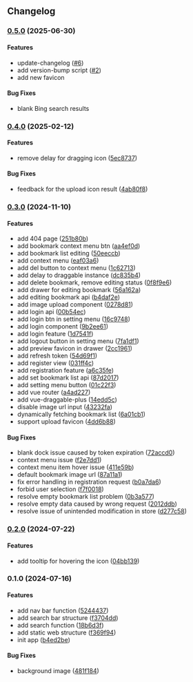 ## Changelog

### [0.5.0](https://github.com/jasonari/navtab/compare/v0.4.0...v0.5.0) (2025-06-30)

#### Features

- update-changelog ([#6](https://github.com/jasonari/navtab/pull/6))
- add version-bump script ([#2](https://github.com/jasonari/navtab/pull/2))
- add new favicon

#### Bug Fixes

- blank Bing search results

### [0.4.0](https://github.com/JasonAri/navtab/compare/v0.3.0...v0.4.0) (2025-02-12)

#### Features

- remove delay for dragging icon ([5ec8737](https://github.com/JasonAri/navtab/commit/5ec8737a620f83fa6c452a446b7dd47413127e90))

#### Bug Fixes

- feedback for the upload icon result ([4ab80f8](https://github.com/JasonAri/navtab/commit/4ab80f825392c082b80c11e1752bb6aa081fe6e5))

### [0.3.0](https://github.com/JasonAri/navtab/compare/v0.2.0...v0.3.0) (2024-11-10)

#### Features

- add 404 page ([251b80b](https://github.com/JasonAri/navtab/commit/251b80b917fc55864b73354de4d8a3135d80ae2c))
- add bookmark context menu btn ([aa4ef0d](https://github.com/JasonAri/navtab/commit/aa4ef0d6d8b9145879a2f6a1e14e4ca0230c3a6a))
- add bookmark list editing ([50eeccb](https://github.com/JasonAri/navtab/commit/50eeccba062f7145f39bb37fc8b994272379779b))
- add context menu ([eaf03a6](https://github.com/JasonAri/navtab/commit/eaf03a6f7f7343023efb5b6ca90f54c79d83f0ce))
- add del button to context menu ([1c62713](https://github.com/JasonAri/navtab/commit/1c62713b1d668ac0fe7d8cd6e9cbb9b888396058))
- add delay to draggable instance ([dc835b4](https://github.com/JasonAri/navtab/commit/dc835b4f810c25bab2c8e41a73eb182344e9ef34))
- add delete bookmark, remove editing status ([0f8f9e6](https://github.com/JasonAri/navtab/commit/0f8f9e6fdb974e8395f52eec08d8eaf26add7d7c))
- add drawer for editing bookmark ([56a162a](https://github.com/JasonAri/navtab/commit/56a162aff7815cb1998c09c2b5631a5b8bc7d281))
- add editing bookmark api ([b4daf2e](https://github.com/JasonAri/navtab/commit/b4daf2e1e94b304e826dee5e58994c469e7b16af))
- add image upload component ([0278d81](https://github.com/JasonAri/navtab/commit/0278d81f76725dcc5879abdd397c0f19a7ee3849))
- add login api ([00b54ec](https://github.com/JasonAri/navtab/commit/00b54eceae4f5d839b4bcc5de35724c3d7eb7029))
- add login btn in setting menu ([16c9748](https://github.com/JasonAri/navtab/commit/16c974891497389495ff121a36ec500f548154f8))
- add login component ([9b2ee61](https://github.com/JasonAri/navtab/commit/9b2ee6152ee8878061c690d3f8f98766987a4192))
- add login feature ([1d7541f](https://github.com/JasonAri/navtab/commit/1d7541f7eaa98c4214507b95dfc8638d7661cd29))
- add logout button in setting menu ([7fa1df1](https://github.com/JasonAri/navtab/commit/7fa1df1a14eca12e0ee607c45db3918e1524f5c1))
- add preview favicon in drawer ([2cc1961](https://github.com/JasonAri/navtab/commit/2cc19613a184dae81960a90df060210faa3254f4))
- add refresh token ([54d69f1](https://github.com/JasonAri/navtab/commit/54d69f1a0ed7a2658daff8454caee88d6fb1832f))
- add register view ([031ff4c](https://github.com/JasonAri/navtab/commit/031ff4c3a7c43102836575e7d9c80d9ee535b38c))
- add registration feature ([a6c35fe](https://github.com/JasonAri/navtab/commit/a6c35fef3fb2b85573b725e4426e57fa96c70414))
- add set bookmark list api ([87d2017](https://github.com/JasonAri/navtab/commit/87d201785e5fb14a116dcb2b03da61e60764abb6))
- add setting menu button ([01c22f3](https://github.com/JasonAri/navtab/commit/01c22f3e350e7a544b29f7719b36140b4e3d0dce))
- add vue router ([a4ad227](https://github.com/JasonAri/navtab/commit/a4ad227b8cdfcf12a2533563fbab165ce78ceb5e))
- add vue-draggable-plus ([14edd5c](https://github.com/JasonAri/navtab/commit/14edd5cd2cb545e1fbc30de82ee6bab3fb277e31))
- disable image url input ([43232fa](https://github.com/JasonAri/navtab/commit/43232fac31ae8948ea4c5603aabe602452201c0d))
- dynamically fetching bookmark list ([6a01cb1](https://github.com/JasonAri/navtab/commit/6a01cb155785e4c767055b0913bad8d611268077))
- support upload favicon ([4dd6b88](https://github.com/JasonAri/navtab/commit/4dd6b8872dfa3a37ed35b8ed32ef20ee69d9ac38))

#### Bug Fixes

- blank dock issue caused by token expiration ([72accd0](https://github.com/JasonAri/navtab/commit/72accd007c6355d456d05923920460622ddc8964))
- context menu issue ([f2e7dd1](https://github.com/JasonAri/navtab/commit/f2e7dd1e63a397b4ee2e3dc51a85b17049959abd))
- context menu item hover issue ([411e59b](https://github.com/JasonAri/navtab/commit/411e59b53b63ac0d12e518aae65d9368502d5059))
- default bookmark image url ([87a11a1](https://github.com/JasonAri/navtab/commit/87a11a154aa2a12e7b356fea2f3fc9ba4fca05c9))
- fix error handling in registration request ([b0a7da6](https://github.com/JasonAri/navtab/commit/b0a7da659743d0c72387c4b0d76ed247c9e5c223))
- forbid user selection ([f7f0018](https://github.com/JasonAri/navtab/commit/f7f001837958fbed0da4126e959996df9a6c2674))
- resolve empty bookmark list problem ([0b3a577](https://github.com/JasonAri/navtab/commit/0b3a57749b2c9c4a8fa6e1b3f24cc80a2eafbbae))
- resolve empty data caused by wrong request ([2012ddb](https://github.com/JasonAri/navtab/commit/2012ddb4601c559765ceb29ac813e1585d88a8a0))
- resolve issue of unintended modification in store ([d277c58](https://github.com/JasonAri/navtab/commit/d277c58b35e4492d625f745b7e6abd1120c86436))

### [0.2.0](https://github.com/JasonAri/navtab/compare/v0.1.0...v0.2.0) (2024-07-22)

#### Features

- add tooltip for hovering the icon ([04bb139](https://github.com/JasonAri/navtab/commit/04bb1390b98297b427ff1c55c194c928694e50bd))

### 0.1.0 (2024-07-16)

#### Features

- add nav bar function ([5244437](https://github.com/JasonAri/navtab/commit/5244437e8a6505d6eb43bc48bc2b4813aea2ac74))
- add search bar structure ([f3704dd](https://github.com/JasonAri/navtab/commit/f3704dd9729bac3c845521ca0e40e0c66725f028))
- add search function ([18b6d3f](https://github.com/JasonAri/navtab/commit/18b6d3fca5148f38b84bb1da2367e7182d29e0c0))
- add static web structure ([f369f94](https://github.com/JasonAri/navtab/commit/f369f94fb6454df97400bf29a0206ce651a0d2eb))
- init app ([b4ed2be](https://github.com/JasonAri/navtab/commit/b4ed2bea61869f25bbb47b4ce44152f42b4702b2))

#### Bug Fixes

- background image ([481f184](https://github.com/JasonAri/navtab/commit/481f184cc66e64b21458120b62cf2b0c20614cd3))
